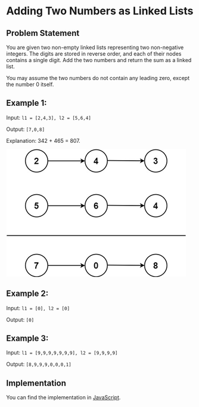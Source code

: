 # Adding Two Numbers as Linked Lists

## Problem Statement

You are given two non-empty linked lists representing two non-negative integers. The digits are stored in reverse order, and each of their nodes contains a single digit. Add the two numbers and return the sum as a linked list.

You may assume the two numbers do not contain any leading zero, except the number 0 itself.

## Example 1:

Input: `l1 = [2,4,3], l2 = [5,6,4]`

Output: `[7,0,8]`

Explanation: 342 + 465 = 807.

![Alt text](image.png)

## Example 2:

Input: `l1 = [0], l2 = [0]`

Output: `[0]`

## Example 3:

Input: `l1 = [9,9,9,9,9,9,9], l2 = [9,9,9,9]`

Output: `[8,9,9,9,0,0,0,1]`

## Implementation

You can find the implementation in [JavaScript](solution1.js).
